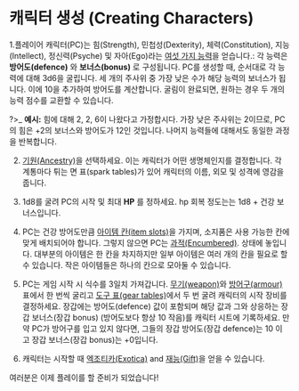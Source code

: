 # 캐릭터 생성 (Creating Characters)
1.플레이어 캐릭터(PC)는 힘(Strength), 민첩성(Dexterity), 체력(Constitution), 지능(Intellect), 정신력(Psyche) 및 자아(Ego)라는 [여섯 가지 능력](/ko/basic-rules.md?id=능력치-abilities)을 얻습니다.: 각 능력은 __방어도(defence)__ 와 __보너스(bonus)__ 로 구성됩니다. PC를 생성할 때, 순서대로 각 능력에 대해 3d6을 굴립니다. 세 개의 주사위 중 가장 낮은 수가 해당 능력의 보너스가 됩니다. 이에 10을 추가하여 방어도를 계산합니다. 굴림이 완료되면, 원하는 경우 두 개의 능력 점수를 교환할 수 있습니다.

?>_ **예시:** 힘에 대해 2, 2, 6이 나왔다고 가정합시다. 가장 낮은 주사위는 2이므로, PC의 힘은 +2의 보너스와 방어도가 12인 것입니다. 나머지 능력들에 대해서도 동일한 과정을 반복합니다.
   
2. [기원(Ancestry)](/ko/ancestries.md)을 선택하세요. 이는 캐릭터가 어떤 생명체인지를 결정합니다. 각 계통마다 튀는 면 표(spark tables)가 있어 캐릭터의 이름, 외모 및 성격에 영감을 줍니다.

3. 1d8를 굴려 PC의 시작 및 최대 __HP__ 를 정하세요. hp 회복 정도는는 1d8 + 건강 보너스입니다.

4. PC는 건강 방어도만큼 [아이템 칸(item slots)](/ko/basic-rules.md?id=%ec%95%84%ec%9d%b4%ed%85%9c-%ec%b9%b8item-slots)을 가지며, 소지품은 사용 가능한 칸에 맞게 배치되어야 합니다. 그렇지 않으면 PC는  [과적(Encumbered)](#/basic-rules?id=%ec%95%84%ec%9d%b4%ed%85%9c-%ec%b9%b8item-slots). 상태에 놓입니다. 대부분의 아이템은 한 칸을 차지하지만 일부 아이템은 여러 개의 칸을 필요로 할 수 있습니다. 작은 아이템들은 하나의 칸으로 모아둘 수 있습니다.

5. PC는 게임 시작 시 식수를 3일치 가져갑니다. [무기(weapon)](/ko/equipment.md?id=%eb%ac%b4%ea%b8%b0weaponry)와 [방어구(armour)](/ko/equipment.md?id=방어구armour) 표에서 한 번씩 굴리고 [도구 표(gear tables)](/ko/equipment.md??id=도구-표-gear-table)에서 두 번 굴려 캐릭터의 시작 장비를 결정하세요. 장갑에는 방어도(defence) 값이 포함되며 해당 값과 그와 상응하는 장갑 보너스(장갑 bonus) (방어도보다 항상 10 작음)를 캐릭터 시트에 기록하세요. 만약 PC가 방어구를 입고 있지 않다면, 그들의 장갑 방어도(장갑 defence)는 10 이고 장갑 보너스(장갑 bonus)는 +0입니다.

6. 캐릭터는 시작할 때 [엑조티카(Exotica)](/ko/exotica.md) and [재능(Gift)](/ko/mystic-gifts.md)을 얻을 수 있습니다.


여러분은 이제 플레이를 할 준비가 되었습니다!
